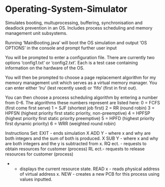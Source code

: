 # Operating-System-Simulator
Simulates booting, multuprocessing, buffering, synchronisation and deadlock prevention in an OS. Includes process scheduling and memory management unit subsystems. 

Running ‘MainBooting.java’ will boot
the OS simulation and output ‘OS OPTIONS’ in the console and prompt further user input

You will be prompted to enter a configuration file.
There are currently two options ‘config1.txt’ or ‘config2.txt’. Each is a test case containing
information on the hardware of the OS. 

You will then be prompted to choose a page
replacement algorithm for my memory management unit which serves as a virtual memory
manager. You can enter either ‘lru’ (lest recently used) or ‘fifo’ (first in first out).

You can then choose a process scheduling algorithm by entering a number from 0-6. The algorithms these
numbers represent are listed here:
0 = FCFS (first come first serve)
1 = SJF (shortest job first)
2 = RR (round robin)
3 = HPFSN (highest priority first static priority, non-preemptive)
4 = HPFSP (highest priority first static priority preemptive)
5 = HPFD (highest priority first dynamic priority)
6 = WRR (weighted round robin)

Instructions Set:
EXIT - ends simulation
X ADD Y - where x and why are both integers and the sum of both is produced.
X SUB Y - where x and why are both integers and the y is subtracted from x.
RQ <customer> <amount of R1> <amount of R2> ect. - requests to obtain resources for customer (process)
RL <customer> <amount of R1> <amount of R2> ect.- requests to release resources for customer (process)
* - displays the current resource state.
READ x - reads physical address of virtual address x.
NEW <ID> <arrival time> <CPU burst> <priority> <program size> - creates a new PCB for this process using values inputted.
